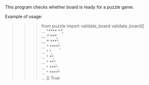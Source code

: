 This program checks whether board is ready for a puzzle game.

Example of usage:
>>> from puzzle import validate_board
>>> validate_board([\
...  "**** ****",\
...  "***  ****",\
...  "**   ****",\
...  "*    ****",\
...  "         ",\
...  "        *",\
...  "       **",\
...  "      ***",\
...  "     ****"\
... ])
True
